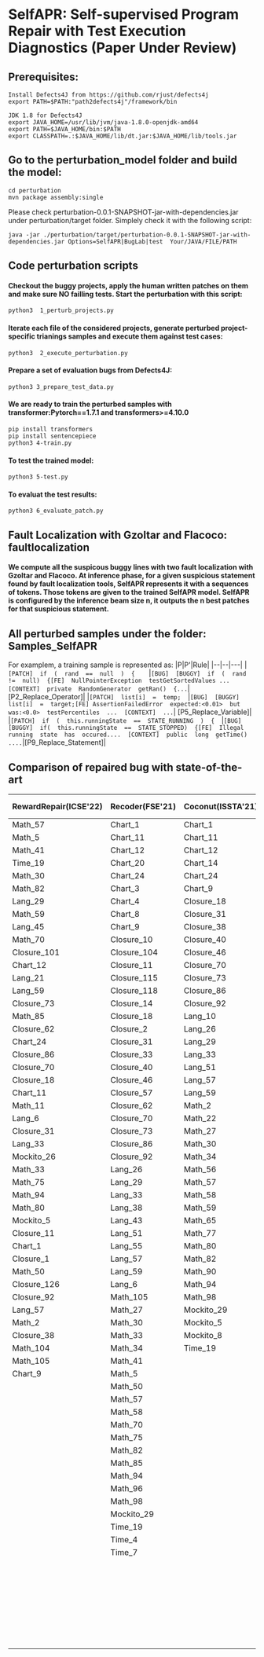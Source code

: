 # SelfAPR: Self-supervised Program Repair with Test Execution Diagnostics (Paper Under Review)



## Prerequisites:
 ```
Install Defects4J from https://github.com/rjust/defects4j 
export PATH=$PATH:"path2defects4j"/framework/bin
 ```

 ```
JDK 1.8 for Defects4J
export JAVA_HOME=/usr/lib/jvm/java-1.8.0-openjdk-amd64
export PATH=$JAVA_HOME/bin:$PATH
export CLASSPATH=.:$JAVA_HOME/lib/dt.jar:$JAVA_HOME/lib/tools.jar
 ```
 
## Go to the perturbation_model folder and build the model:
 ```
cd perturbation
mvn package assembly:single
```
Please check perturbation-0.0.1-SNAPSHOT-jar-with-dependencies.jar under perturbation/target folder.
Simplely check it with the following script:
```
java -jar ./perturbation/target/perturbation-0.0.1-SNAPSHOT-jar-with-dependencies.jar Options=SelfAPR|BugLab|test  Your/JAVA/FILE/PATH
```

##  Code perturbation scripts

#### Checkout the buggy projects, apply the human written patches on them and make sure NO failling tests. Start the perturbation with this script:
```
python3  1_perturb_projects.py
```
#### Iterate each file of the considered projects, generate perturbed project-specific trianings samples and execute them against test cases:
```
python3  2_execute_perturbation.py
```
#### Prepare a set of evaluation bugs from Defects4J:

```
python3 3_prepare_test_data.py
```

#### We are ready to train the perturbed samples with transformer:Pytorch==1.7.1 and transformers>=4.10.0
```
pip install transformers
pip install sentencepiece
python3 4-train.py
```

#### To test the trained model:
```
python3 5-test.py
```

#### To evaluat the test results:
```
python3 6_evaluate_patch.py
```

## Fault Localization with Gzoltar and Flacoco: faultlocalization 


#### We compute all the suspicous buggy lines with two fault localization with Gzoltar and Flacoco. At inference phase, for a given suspicious statement found by fault localization tools, SelfAPR represents it with a sequences of tokens. Those tokens are given to the trained SelfAPR model. SelfAPR is configured by the inference beam size n, it outputs  the n best patches for that suspicious statement.



## All perturbed samples under the folder: Samples_SelfAPR 

For examplem, a training sample is represented as:
|P|P'|Rule|
|--|--|---|
|```[PATCH]  if  (  rand  ==  null  )  {	```|```[BUG]  [BUGGY]  if  (  rand  !=  null)  {[FE]  NullPointerException  testGetSortedValues ...  [CONTEXT]  private  RandomGenerator  getRan()  {...```|[P2_Replace_Operator]|
|```[PATCH]  list[i]  =  temp;	```|```[BUG]  [BUGGY]  list[i]  =  target;[FE] AssertionFailedError  expected:<0.01>  but  was:<0.0>  testPercentiles  ...  [CONTEXT]  ...```|    	[P5_Replace_Variable]|
|```[PATCH]  if  (  this.runningState  ==  STATE_RUNNING  )  {	```|```[BUG]  [BUGGY]  if(  this.runningState  ==  STATE_STOPPED)  {[FE]  Illegal  running  state  has  occured....  [CONTEXT]  public  long  getTime() ....```|[P9_Replace_Statement]|







## Comparison of repaired bug with state-of-the-art

|RewardRepair(ICSE'22)|Recoder(FSE'21)|Coconut(ISSTA'21)|CureRecoder(ICSE'21)|SelfAPR(this work)|
|---|---|---|---|---|
|Math_57|Chart_1|Chart_1|Chart_1|Chart_1|
|Math_5|Chart_11|Chart_11|Chart_11|Chart_11|
|Math_41|Chart_12|Chart_12|Chart_12|Chart_14|
|Time_19|Chart_20|Chart_14|Chart_14|Chart_20|
|Math_30|Chart_24|Chart_24|Chart_17|Chart_24|
|Math_82|Chart_3|Chart_9|Chart_20|Chart_4|
|Lang_29|Chart_4|Closure_18|Chart_24|Chart_7|
|Math_59|Chart_8|Closure_31|Closure_118|Chart_8|
|Lang_45|Chart_9|Closure_38|Chart_8|Chart_9|
|Math_70|Closure_10|Closure_40|Chart_9|Closure_102|
|Closure_101|Closure_104|Closure_46|Closure_10|Closure_104|
|Chart_12|Closure_11|Closure_70|Closure_102|Closure_11|
|Lang_21|Closure_115|Closure_73|Closure_11|Closure_113|
|Lang_59|Closure_118|Closure_86|Closure_126|Closure_115|
|Closure_73|Closure_14|Closure_92|Closure_18|Closure_118|
|Math_85|Closure_18|Lang_10|Closure_38|Closure_126|
|Closure_62|Closure_2|Lang_26|Closure_40|Closure_13|
|Chart_24|Closure_31|Lang_29|Closure_46|Closure_18|
|Closure_86|Closure_33|Lang_33|Closure_57|Closure_31|
|Closure_70|Closure_40|Lang_51|Closure_62|Closure_38|
|Closure_18|Closure_46|Lang_57|Closure_70|Closure_40|
|Chart_11|Closure_57|Lang_59|Closure_73|Closure_46|
|Math_11|Closure_62|Math_2|Closure_86|Closure_57|
|Lang_6|Closure_70|Math_22|Closure_92|Closure_62|
|Closure_31|Closure_73|Math_27|Lang_10|Closure_70|
|Lang_33|Closure_86|Math_30|Lang_26|Closure_73|
|Mockito_26|Closure_92|Math_34|Lang_29|Closure_86|
|Math_33|Lang_26|Math_56|Lang_38|Closure_92|
|Math_75|Lang_29|Math_57|Lang_43|Lang_10|
|Math_94|Lang_33|Math_58|Lang_51|Lang_21|
|Math_80|Lang_38|Math_59|Lang_57|Lang_26|
|Mockito_5|Lang_43|Math_65|Lang_59|lang_33|
|Closure_11|Lang_51|Math_77|Lang_6|Lang_38|
|Chart_1|Lang_55|Math_80|Math_2|Lang_43|
|Closure_1|Lang_57|Math_82|Math_22|Lang_51|
|Math_50|Lang_59|Math_90|Math_27|Lang_57|
|Closure_126|Lang_6|Math_94|Math_30|Lang_59|
|Closure_92|Math_105|Math_98|Math_34|Lang_6|
|Lang_57|Math_27|Mockito_29|Math_41|Math_104|
|Math_2|Math_30|Mockito_5|Math_50|Math_22|
|Closure_38|Math_33|Mockito_8|Math_56|Math_30|
|Math_104|Math_34|Time_19|Math_57|Math_41|
|Math_105|Math_41||Math_58|Math_46|
|Chart_9|Math_5||Math_59|Math_5|
||Math_50||Math_65|Math_50|
||Math_57||Math_70|Math_57|
||Math_58||Math_75|Math_58|
||Math_70||Math_79|Math_70|
||Math_75||Math_80|Math_72|
||Math_82||Math_82|Math_75|
||Math_85||Math_94|Math_77|
||Math_94||Math_98|Math_79|
||Math_96||Mockito_29|Math_80|
||Math_98||Time_19|Math_82|
||Mockito_29||Mockito_5|Math_85|
||Time_19|||Math_94|
||Time_4|||Math_98|
||Time_7|||Mockito_24|
|||||Mockito_26|
|||||Mockito_29|
|||||Mockito_34|
|||||Mockito_5|
|||||Mockito_8|
|||||Time_4|
|||||Time_19|


